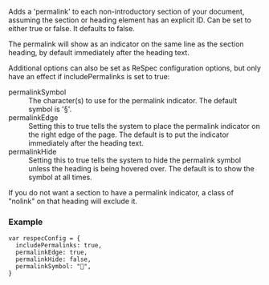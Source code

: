 Adds a 'permalink' to each non-introductory section of your document, assuming the section or heading element has an explicit ID. Can be set to either true or false. It defaults to false. 

The permalink will show as an indicator on the same line as the section heading, by default immediately after the heading text. 

Additional options can also be set as ReSpec configuration options, but only have an effect if includePermalinks is set to true: 

<dl>
  <dt>permalinkSymbol</dt>
  <dd>The character(s) to use for the permalink indicator. The default symbol is '§'.</dd>
  <dt>permalinkEdge</dt>
  <dd>Setting this to true tells the system to place the permalink indicator on the right edge of the page. The default is to put the indicator immediately after the heading text.</dd>
  <dt>permalinkHide</dt>
  <dd>Setting this to true tells the system to hide the permalink symbol unless the heading is being hovered over. The default is to show the symbol at all times.</dd>
</dl>

If you do not want a section to have a permalink indicator, a class of "nolink" on that heading will exclude it.

### Example

```JS
var respecConfig = {
  includePermalinks: true,
  permalinkEdge: true,
  permalinkHide: false,
  permalinkSymbol: "🔗",
}
```
